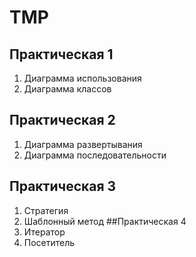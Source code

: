 # TMP
## Практическая 1
1. Диаграмма использования 
2. Диаграмма классов
## Практическая 2
1. Диаграмма развертывания
2. Диаграмма последовательности
## Практическая 3
1. Стратегия
2. Шаблонный метод
##Практическая 4
1. Итератор
2. Посетитель

